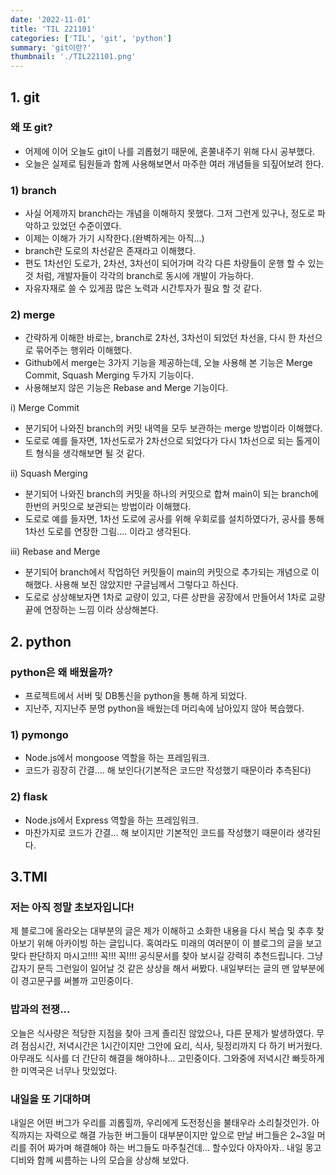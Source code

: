 ```yaml
---
date: '2022-11-01'
title: 'TIL 221101'
categories: ['TIL', 'git', 'python']
summary: 'git이란?'
thumbnail: './TIL221101.png'
---
```


## 1. git

### 왜 또 git?

- 어제에 이어 오늘도 git이 나를 괴롭혔기 때문에, 혼쭐내주기 위해 다시 공부했다.
- 오늘은 실제로 팀원들과 함께 사용해보면서 마주한 여러 개념들을 되짚어보려 한다.

### 1) branch

- 사실 어제까지 branch라는 개념을 이해하지 못했다. 그저 그런게 있구나, 정도로 파악하고 있었던 수준이였다.
- 이제는 이해가 가기 시작한다.(완벽하게는 아직...)
- branch란 도로의 차선같은 존재라고 이해했다.
- 편도 1차선인 도로가, 2차선, 3차선이 되어가며 각각 다른 차량들이 운행 할 수 있는 것 처럼, 개발자들이 각각의 branch로 동시에 개발이 가능하다.
- 자유자재로 쓸 수 있게끔 많은 노력과 시간투자가 필요 할 것 같다.

### 2) merge

- 간략하게 이해한 바로는, branch로 2차선, 3차선이 되었던 차선을, 다시 한 차선으로 묶어주는 행위라 이해했다.
- Github에서 merge는 3가지 기능을 제공하는데, 오늘 사용해 본 기능은 Merge Commit, Squash Merging 두가지 기능이다.
- 사용해보지 않은 기능은 Rebase and Merge 기능이다.

i) Merge Commit

- 분기되어 나와진 branch의 커밋 내역을 모두 보관하는 merge 방법이라 이해했다.
- 도로로 예를 들자면, 1차선도로가 2차선으로 되었다가 다시 1차선으로 되는 톨게이트 형식을 생각해보면 될 것 같다.

ii) Squash Merging

- 분기되어 나와진 branch의 커밋을 하나의 커밋으로 합쳐 main이 되는 branch에 한번의 커밋으로 보관되는 방법이라 이해했다.
- 도로로 예를 들자면, 1차선 도로에 공사를 위해 우회로를 설치하였다가, 공사를 통해 1차선 도로를 연장한 그림.... 이라고 생각된다.

iii) Rebase and Merge

- 분기되어 branch에서 작업하던 커밋들이 main의 커밋으로 추가되는 개념으로 이해했다. 사용해 보진 않았지만 구글님께서 그렇다고 하신다.
- 도로로 상상해보자면 1차로 교량이 있고, 다른 상판을 공장에서 만들어서 1차로 교량 끝에 연장하는 느낌 이라 상상해본다.

## 2. python

### python은 왜 배웠을까?

- 프로젝트에서 서버 및 DB통신을 python을 통해 하게 되었다.
- 지난주, 지지난주 분명 python을 배웠는데 머리속에 남아있지 않아 복습했다.

### 1) pymongo

- Node.js에서 mongoose 역할을 하는 프레임워크.
- 코드가 굉장히 간결.... 해 보인다(기본적은 코드만 작성했기 때문이라 추측된다)

### 2) flask

- Node.js에서 Express 역할을 하는 프레임워크.
- 마찬가지로 코드가 간결... 해 보이지만 기본적인 코드를 작성했기 때문이라 생각된다.

## 3.TMI

### 저는 아직 정말 초보자입니다!

제 블로그에 올라오는 대부분의 글은 제가 이해하고 소화한 내용을 다시 복습 및 추후 찾아보기 위해 아카이빙 하는 글입니다. 혹여라도 미래의 여러분이 이 블로그의 글을 보고 맞다 판단하지 마시고!!!! 꼭!!! 꼭!!!! 공식문서를 찾아 보시길 강력히 추천드립니다. 그냥 갑자기 문득 그런일이 일어날 것 같은 상상을 해서 써봤다. 내일부터는 글의 맨 앞부분에 이 경고문구를 써볼까 고민중이다.

### 밥과의 전쟁...

오늘은 식사량은 적당한 지점을 찾아 크게 졸리진 않았으나, 다른 문제가 발생하였다.
무려 점심시간, 저녁시간은 1시간이지만 그안에 요리, 식사, 뒷정리까지 다 하기 버거웠다.
아무래도 식사를 더 간단히 해결을 해야하나... 고민중이다.
그와중에 저녁시간 빠듯하게 한 미역국은 너무나 맛있었다.

### 내일을 또 기대하며

내일은 어떤 버그가 우리를 괴롭힐까, 우리에게 도전정신을 불태우라 소리칠것인가.
아직까지는 자력으로 해결 가능한 버그들이 대부분이지만 앞으로 만날 버그들은 2~3일 머리를 쥐어 짜가며 해결해야 하는 버그들도 마주칠건데... 할수있다 아자아자..
내일 몽고디비와 함께 씨름하는 나의 모습을 상상해 보았다.
